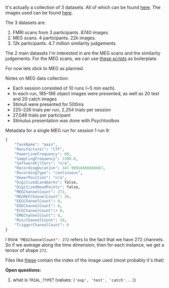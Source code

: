 It's actually a collection of 3 datasets. All of which can be found [here](https://openneuro.org/datasets/ds004212/versions/2.0.0). The images used can be found [here](https://things-initiative.org/).

The 3 datasets are:
1. FMRI scans from 3 participants. 8740 images.
2. MEG scans. 4 participants. 22k images.
3. 12k participants. 4.7 million similarity judgements.

The 2 main datasets I'm interested in are the MEG scans and the similarity judgements. For the MEG scans, we can use [these scripts](https://github.com/ViCCo-Group/THINGS-data/tree/main/MEG) as boilerplate.

For now lets stick to MEG as planned.

Notes on MEG data collection:
- Each session consisted of 10 runs (~5 min each). 
- In each run, 185–186 object images were presented, as well as 20 test and 20 catch images
- Stimuli were presented for 500ms
- 225–226 trials per run, 2,254 trials per session
- 27,048 trials per participant
- Stimulus presentation was done with Psychtoolbox

Metadata for a single MEG run for session 1 run 9:
```python
{
    "TaskName": "main",
    "Manufacturer": "CTF",
    "PowerLineFrequency": 60,
    "SamplingFrequency": 1200.0,
    "SoftwareFilters": "n/a",
    "RecordingDuration": 347.99916666666667,
    "RecordingType": "continuous",
    "DewarPosition": "n/a",
    "DigitizedLandmarks": false,
    "DigitizedHeadPoints": false,
    "MEGChannelCount": 272,
    "MEGREFChannelCount": 28,
    "EEGChannelCount": 0,
    "EOGChannelCount": 0,
    "ECGChannelCount":+ 0,
    "EMGChannelCount": 0,
    "MiscChannelCount": 10,
    "TriggerChannelCount": 0
}
```

I think `"MEGChannelCount": 272` refers to the fact that we have 272 channels. So if we average along the time dimension, then for each instance, we get a tensor of shape `272`.

Files like [these](https://openneuro.org/datasets/ds004212/versions/2.0.0/file-display/sub-BIGMEG1:ses-11:meg:sub-BIGMEG1_ses-11_task-main_run-01_events.tsv) contain the index of the image used (most probably it's that)

**Open questions:**
1. what is `TRIAL_TYPE`? (values: `['exp', 'test', 'catch'...]`)